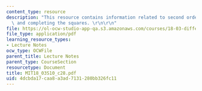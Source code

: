 ```yaml
---
content_type: resource
description: "This resource contains information related to second order equations\
  \ and completing the squares. \r\n\r\n"
file: https://ol-ocw-studio-app-qa.s3.amazonaws.com/courses/18-03-differential-equations-spring-2010/4dcbda17caa8a3ad7131280bb326fc11_MIT18_03S10_c28.pdf
file_type: application/pdf
learning_resource_types:
- Lecture Notes
ocw_type: OCWFile
parent_title: Lecture Notes
parent_type: CourseSection
resourcetype: Document
title: MIT18_03S10_c28.pdf
uid: 4dcbda17-caa8-a3ad-7131-280bb326fc11
---
```

